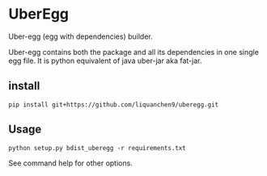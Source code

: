 # UberEgg

Uber-egg (egg with dependencies) builder.

Uber-egg contains both the package and all its dependencies in one single egg
file. It is python equivalent of java uber-jar aka fat-jar.

## install
```
pip install git+https://github.com/liquanchen9/uberegg.git
```

## Usage

```
python setup.py bdist_uberegg -r requirements.txt
```

See command help for other options.
